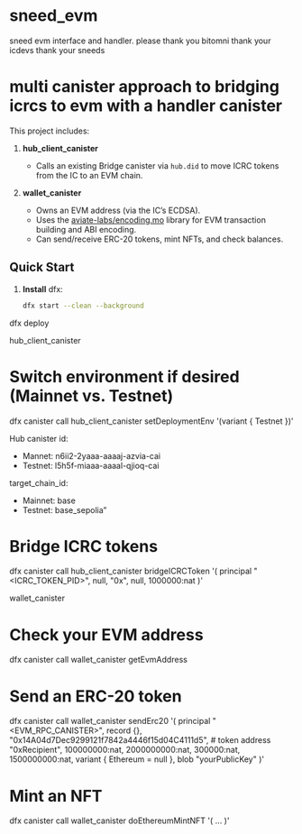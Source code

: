 # sneed_evm
sneed evm interface and handler.
please thank you bitomni thank your icdevs thank your sneeds
# multi canister approach to bridging icrcs to evm with a handler canister

This project includes:

1. **hub_client_canister**  
   - Calls an existing Bridge canister via `hub.did` to move ICRC tokens from the IC to an EVM chain.

2. **wallet_canister**  
   - Owns an EVM address (via the IC’s ECDSA).
   - Uses the [aviate-labs/encoding.mo](https://github.com/aviate-labs/encoding.mo) library for EVM transaction building and ABI encoding.
   - Can send/receive ERC-20 tokens, mint NFTs, and check balances.

## Quick Start

1. **Install** dfx:
   ```bash
   dfx start --clean --background


dfx deploy

hub_client_canister
# Switch environment if desired (Mainnet vs. Testnet)
dfx canister call hub_client_canister setDeploymentEnv '(variant { Testnet })'

Hub canister id: 
- Mannet: n6ii2-2yaaa-aaaaj-azvia-cai
- Testnet:  l5h5f-miaaa-aaaal-qjioq-cai

target_chain_id: 
- Mainnet: base
- Testnet: base_sepolia”

# Bridge ICRC tokens
dfx canister call hub_client_canister bridgeICRCToken '(
  principal "<ICRC_TOKEN_PID>",
  null,
  "0x<YourWalletCanisterEvmAddr>",
  null,
  1000000:nat
)'

wallet_canister
# Check your EVM address
dfx canister call wallet_canister getEvmAddress

# Send an ERC-20 token
dfx canister call wallet_canister sendErc20 '(
  principal "<EVM_RPC_CANISTER>",
  record {},
  "0x14A04d7Dec9299121f7842a4446f15d04C4111d5",  # token address
  "0xRecipient",
  100000000:nat,
  2000000000:nat,
  300000:nat,
  1500000000:nat,
  variant { Ethereum = null },
  blob "yourPublicKey"
)'

# Mint an NFT
dfx canister call wallet_canister doEthereumMintNFT '( ... )'
